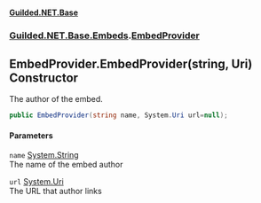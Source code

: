 #### [Guilded.NET.Base](Guilded_NET_Base.md 'Guilded.NET.Base')
### [Guilded.NET.Base.Embeds](Guilded_NET_Base.md#Guilded_NET_Base_Embeds 'Guilded.NET.Base.Embeds').[EmbedProvider](EmbedProvider.md 'Guilded.NET.Base.Embeds.EmbedProvider')
## EmbedProvider.EmbedProvider(string, Uri) Constructor
The author of the embed.  
```csharp
public EmbedProvider(string name, System.Uri url=null);
```
#### Parameters
<a name='Guilded_NET_Base_Embeds_EmbedProvider_EmbedProvider(string_System_Uri)_name'></a>
`name` [System.String](https://docs.microsoft.com/en-us/dotnet/api/System.String 'System.String')  
The name of the embed author
  
<a name='Guilded_NET_Base_Embeds_EmbedProvider_EmbedProvider(string_System_Uri)_url'></a>
`url` [System.Uri](https://docs.microsoft.com/en-us/dotnet/api/System.Uri 'System.Uri')  
The URL that author links
  
